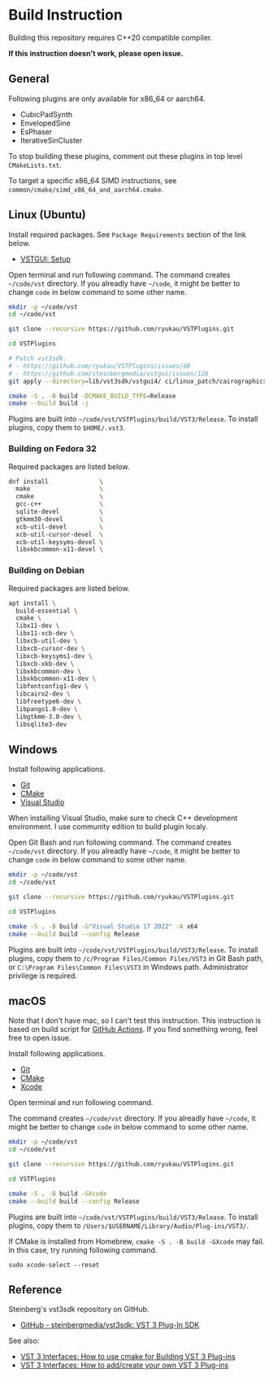 # Build Instruction
Building this repository requires C++20 compatible compiler.

**If this instruction doesn't work, please open issue.**

## General
Following plugins are only available for x86_64 or aarch64.

- CubicPadSynth
- EnvelopedSine
- EsPhaser
- IterativeSinCluster

To stop building these plugins, comment out these plugins in top level `CMakeLists.txt`.

To target a specific x86_64 SIMD instructions, see `common/cmake/simd_x86_64_and_aarch64.cmake`.

## Linux (Ubuntu)
Install required packages. See `Package Requirements` section of the link below.

- [VSTGUI: Setup](https://steinbergmedia.github.io/vst3_doc/vstgui/html/page_setup.html)

Open terminal and run following command. The command creates `~/code/vst` directory. If you alreadly have `~/code`, it might be better to change `code` in below command to some other name.

```bash
mkdir -p ~/code/vst
cd ~/code/vst

git clone --recursive https://github.com/ryukau/VSTPlugins.git

cd VSTPlugins

# Patch vst3sdk.
# - https://github.com/ryukau/VSTPlugins/issues/48
# - https://github.com/steinbergmedia/vstgui/issues/126
git apply --directory=lib/vst3sdk/vstgui4/ ci/linux_patch/cairographicscontext.patch

cmake -S . -B build -DCMAKE_BUILD_TYPE=Release
cmake --build build -j
```

Plugins are built into `~/code/vst/VSTPlugins/build/VST3/Release`. To install plugins, copy them to `$HOME/.vst3`.

### Building on Fedora 32
Required packages are listed below.

```bash
dnf install              \
  make                   \
  cmake                  \
  gcc-c++                \
  sqlite-devel           \
  gtkmm30-devel          \
  xcb-util-devel         \
  xcb-util-cursor-devel  \
  xcb-util-keysyms-devel \
  libxkbcommon-x11-devel \
```

### Building on Debian
Required packages are listed below.

```bash
apt install \
  build-essential \
  cmake \
  libx11-dev \
  libx11-xcb-dev \
  libxcb-util-dev \
  libxcb-cursor-dev \
  libxcb-keysyms1-dev \
  libxcb-xkb-dev \
  libxkbcommon-dev \
  libxkbcommon-x11-dev \
  libfontconfig1-dev \
  libcairo2-dev \
  libfreetype6-dev \
  libpango1.0-dev \
  libgtkmm-3.0-dev \
  libsqlite3-dev
```

## Windows
Install following applications.

- [Git](https://git-scm.com/)
- [CMake](https://cmake.org/)
- [Visual Studio](https://visualstudio.microsoft.com/)

When installing Visual Studio, make sure to check C++ development environment. I use community edition to build plugin localy.

Open Git Bash and run following command. The command creates `~/code/vst` directory. If you alreadly have `~/code`, it might be better to change `code` in below command to some other name.

```bash
mkdir -p ~/code/vst
cd ~/code/vst

git clone --recursive https://github.com/ryukau/VSTPlugins.git

cd VSTPlugins

cmake -S . -B build -G"Visual Studio 17 2022" -A x64
cmake --build build --config Release
```

Plugins are built into `~/code/vst/VSTPlugins/build/VST3/Release`. To install plugins, copy them to `/c/Program Files/Common Files/VST3` in Git Bash path, or `C:\Program Files\Common Files\VST3` in Windows path. Administrator privilege is required.

## macOS
Note that I don't have mac, so I can't test this instruction. This instruction is based on build script for [GitHub Actions](https://help.github.com/en/actions/automating-your-workflow-with-github-actions). If you find something wrong, feel free to open issue.

Install following applications.

- [Git](https://git-scm.com/)
- [CMake](https://cmake.org/)
- [Xcode](https://developer.apple.com/xcode/)

Open terminal and run following command.

The command creates `~/code/vst` directory. If you alreadly have `~/code`, it might be better to change `code` in below command to some other name.

```bash
mkdir -p ~/code/vst
cd ~/code/vst

git clone --recursive https://github.com/ryukau/VSTPlugins.git

cd VSTPlugins

cmake -S . -B build -GXcode
cmake --build build --config Release
```

Plugins are built into `~/code/vst/VSTPlugins/build/VST3/Release`. To install plugins, copy them to `/Users/$USERNAME/Library/Audio/Plug-ins/VST3/`.

If CMake is installed from Homebrew, `cmake -S . -B build -GXcode` may fail. In this case, try running following command.

```
sudo xcode-select --reset
```

## Reference
Steinberg's vst3sdk repository on GitHub.

- [GitHub - steinbergmedia/vst3sdk: VST 3 Plug-In SDK](https://github.com/steinbergmedia/vst3sdk)

See also:

- [VST 3 Interfaces: How to use cmake for Building VST 3 Plug-ins](https://steinbergmedia.github.io/vst3_doc/vstinterfaces/cmakeUse.html)
- [VST 3 Interfaces: How to add/create your own VST 3 Plug-ins](https://steinbergmedia.github.io/vst3_doc/vstinterfaces/addownplugs.html)
